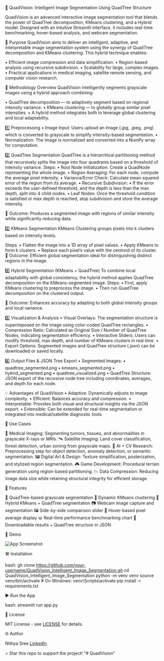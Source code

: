 🧠 QuadVision: Intelligent Image Segmentation Using QuadTree Structure

QuadVision is an advanced interactive image segmentation tool that blends the power of QuadTree decomposition, KMeans clustering, and a Hybrid model. Designed with an intuitive Streamlit interface, it includes real-time benchmarking, hover-based analysis, and webcam segmentation.

🎯 Purpose
QuadVision aims to deliver an intelligent, adaptive, and interpretable image segmentation system using the synergy of QuadTree decomposition and KMeans clustering. This hybrid technique enables:

•	Efficient image compression and data simplification.
•	Region-based analysis using recursive subdivision.
•	Scalability for large, complex images.
•	Practical applications in medical imaging, satellite remote sensing, and computer vision research.


🧪 Methodology
Overview
QuadVision intelligently segments grayscale images using a hybrid approach combining:

•	QuadTree decomposition — to adaptively segment based on regional intensity variance.
•	KMeans clustering — to globally group similar pixel intensities.
•	A hybrid method integrates both to leverage global clustering and local adaptability.


1️⃣ Preprocessing
•	Image Input: Users upload an image (.jpg, .jpeg, .png) which is converted to grayscale to   simplify intensity-based segmentation.
•	Normalization: The image is normalized and converted into a NumPy array for computation.


2️⃣ QuadTree Segmentation
QuadTree is a hierarchical partitioning method that recursively splits the image into four quadrants based on a threshold of intensity variance.
Steps:
•	Root Node Initialization: Create a QuadNode representing the whole image.
•	Region Averaging: For each node, compute the average pixel intensity.
•	Variance/Error Check: Calculate mean squared error of the region from its average.
•	Recursive Subdivision:
•	If the error exceeds the user-defined threshold, and the depth is less than the max depth, split into 4 child nodes.
•	Leaf Nodes: Once the threshold condition is satisfied or max depth is reached, stop subdivision and store the average intensity.

🔎 Outcome: Produces a segmented image with regions of similar intensity while significantly reducing data.

3️⃣ KMeans Segmentation
KMeans Clustering groups pixels into k clusters based on intensity levels.

Steps:
•	Flatten the image into a 1D array of pixel values.
•	Apply KMeans to form k clusters.
•	Replace each pixel’s value with the centroid of its cluster.
🎨 Outcome: Efficient global segmentation ideal for distinguishing distinct regions in the image.

4️⃣ Hybrid Segmentation (KMeans + QuadTree)
To combine local adaptability with global consistency, the hybrid method applies QuadTree decomposition on the KMeans-segmented image.
Steps:
•	First, apply KMeans clustering to preprocess the image.
•	Then run QuadTree decomposition on the clustered output.

🔀 Outcome: Enhances accuracy by adapting to both global intensity groups and local variance.

5️⃣ Visualization & Analysis
•	Visual Overlays: The segmentation structure is superimposed on the image using color-coded QuadTree rectangles.
•	Compression Ratio: Calculated as Original Size / Number of QuadTree Nodes, indicating segmentation efficiency.
•	Interactive Sliders: Users can modify threshold, max depth, and number of KMeans clusters in real time.
•	Export Options: Segmented images and QuadTree structure (.json) can be downloaded or saved locally.


6️⃣ Output Files & JSON Tree Export
•	Segmented Images:
•	quadtree_segmented.png
•	kmeans_segmented.png
•	hybrid_segmented.png
•	quadtree_visualized.png
•	QuadTree Structure: JSON export of the recursive node tree including coordinates, averages, and depth for each node.


💡 Advantages of QuadVision
•	Adaptive: Dynamically adjusts to image complexity.
•	Efficient: Balances accuracy and compression.
•	Interpretable: Provides both visual and structural insights via the JSON export.
•	Extensible: Can be extended for real-time segmentation or integrated into medical/satellite diagnostic tools

💼 Use Cases

 🏥 Medical Imaging:	Segmenting tumors, tissues, and abnormalities in grayscale X-rays or MRIs.
 🛰️ Satellite Imaging:	Land cover classification, forest detection, urban zoning from grayscale maps.
 🧠 AI + CV Research:	Preprocessing step for object detection, anomaly detection, or semantic segmentation.
 🖼️ Digital Art & Design:	Texture simplification, posterization, and stylized region segmentation.
 🎮 Game Development:	Procedural terrain generation using region-based partitioning.
 📉 Data Compression:	Reducing image data size while retaining structural integrity for efficient storage.

🚀 Features

 🧩 QuadTree-based grayscale segmentation
 🎨 Dynamic KMeans clustering
 🔀 Hybrid KMeans + QuadTree segmentation
 📷 Webcam image capture and segmentation
 🖼️ Side-by-side comparison slider
 🧮 Hover-based pixel average display
 📊 Real-time performance benchmarking chart
 📁 Downloadable results + QuadTree structure in JSON

📸 Demo

![App Screenshot](assets/demo_screenshot.png)

🛠️ Installation

bash:
git clone https://github.com/your-username/QuadVision_Intelligent_Image_Segmentation.git
cd QuadVision_Intelligent_Image_Segmentation
python -m venv venv
source venv/bin/activate  # On Windows: venv\Scripts\activate
pip install -r requirements.txt


▶️ Run the App

bash:
streamlit run app.py


📄 License

MIT License - see [LICENSE](LICENSE) for details.

🌐 Author

Nithya Sree 
[LinkedIn](https://www.linkedin.com/in/nithya-sree-r-s-621a4b255/) 


⭐ Star this repo to support the project!
"# QuadVision" 

